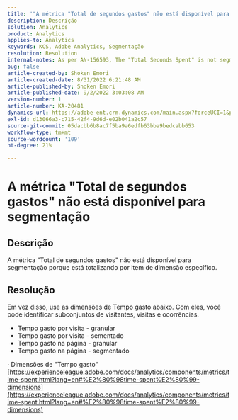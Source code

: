 ```yaml
---
title: '"A métrica "Total de segundos gastos" não está disponível para segmentação"'
description: Descrição
solution: Analytics
product: Analytics
applies-to: Analytics
keywords: KCS, Adobe Analytics, Segmentação
resolution: Resolution
internal-notes: As per AN-156593, The "Total Seconds Spent" is not segmentable.
bug: false
article-created-by: Shoken Emori
article-created-date: 8/31/2022 6:21:48 AM
article-published-by: Shoken Emori
article-published-date: 9/2/2022 3:03:08 AM
version-number: 1
article-number: KA-20481
dynamics-url: https://adobe-ent.crm.dynamics.com/main.aspx?forceUCI=1&pagetype=entityrecord&etn=knowledgearticle&id=34b9652d-f528-ed11-9db1-0022480869de
exl-id: d13066a3-c715-42f4-9d6d-e02b041a2c57
source-git-commit: 05dacbb6b8ac7f5ba9a6edfb63bba9bedcabb653
workflow-type: tm+mt
source-wordcount: '109'
ht-degree: 21%

---
```


# A métrica &quot;Total de segundos gastos&quot; não está disponível para segmentação

## Descrição

A métrica &quot;Total de segundos gastos&quot; não está disponível para segmentação porque está totalizando por item de dimensão específico.

## Resolução


Em vez disso, use as dimensões de Tempo gasto abaixo. Com eles, você pode identificar subconjuntos de visitantes, visitas e ocorrências.

- Tempo gasto por visita - granular
- Tempo gasto por visita - sementado
- Tempo gasto na página - granular
- Tempo gasto na página - segmentado


· Dimensões de &quot;Tempo gasto&quot;
[https://experienceleague.adobe.com/docs/analytics/components/metrics/time-spent.html?lang=en#%E2%80%98time-spent%E2%80%99-dimensions](https://experienceleague.adobe.com/docs/analytics/components/metrics/time-spent.html?lang=en#%E2%80%98time-spent%E2%80%99-dimensions)
